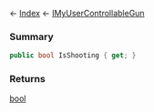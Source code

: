 ← [Index](Api-Index) ← [IMyUserControllableGun](Sandbox.ModAPI.Ingame.IMyUserControllableGun)

### Summary

```csharp
public bool IsShooting { get; }
```

### Returns

[bool](System.Boolean)

